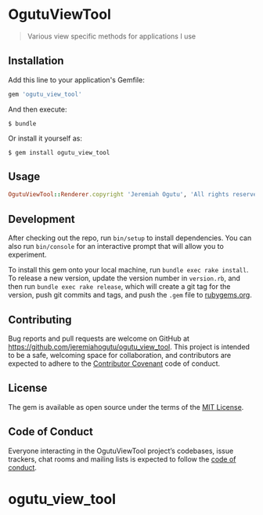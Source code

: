 # OgutuViewTool

> Various view specific methods for applications I use

## Installation

Add this line to your application's Gemfile:

```ruby
gem 'ogutu_view_tool'
```

And then execute:

    $ bundle

Or install it yourself as:

    $ gem install ogutu_view_tool

## Usage

```ruby
OgutuViewTool::Renderer.copyright 'Jeremiah Ogutu', 'All rights reserved'
```
## Development

After checking out the repo, run `bin/setup` to install dependencies. You can also run `bin/console` for an interactive prompt that will allow you to experiment.

To install this gem onto your local machine, run `bundle exec rake install`. To release a new version, update the version number in `version.rb`, and then run `bundle exec rake release`, which will create a git tag for the version, push git commits and tags, and push the `.gem` file to [rubygems.org](https://rubygems.org).

## Contributing

Bug reports and pull requests are welcome on GitHub at https://github.com/jeremiahogutu/ogutu_view_tool. This project is intended to be a safe, welcoming space for collaboration, and contributors are expected to adhere to the [Contributor Covenant](http://contributor-covenant.org) code of conduct.

## License

The gem is available as open source under the terms of the [MIT License](https://opensource.org/licenses/MIT).

## Code of Conduct

Everyone interacting in the OgutuViewTool project’s codebases, issue trackers, chat rooms and mailing lists is expected to follow the [code of conduct](https://github.com/[USERNAME]/ogutu_view_tool/blob/master/CODE_OF_CONDUCT.md).
# ogutu_view_tool
